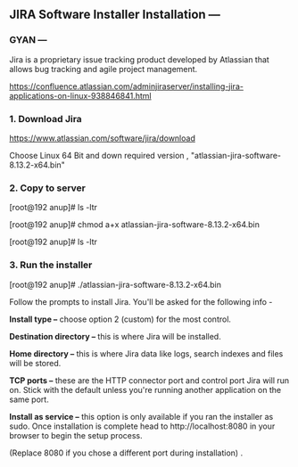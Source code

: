 ## JIRA Software Installer Installation —

### GYAN —

Jira is a proprietary issue tracking product developed by Atlassian that allows bug tracking and agile project management.

https://confluence.atlassian.com/adminjiraserver/installing-jira-applications-on-linux-938846841.html

### 1. Download Jira

https://www.atlassian.com/software/jira/download

Choose Linux 64 Bit and down required version , "atlassian-jira-software-8.13.2-x64.bin"

### 2. Copy to server

[root@192 anup]# ls -ltr

[root@192 anup]# chmod a+x atlassian-jira-software-8.13.2-x64.bin

[root@192 anup]# ls -ltr


### 3. Run the installer

[root@192 anup]# ./atlassian-jira-software-8.13.2-x64.bin


Follow the prompts to install Jira. You'll be asked for the following info -
 
**Install type –** choose option 2 (custom) for the most control. 

**Destination directory –** this is where Jira will be installed.

**Home directory –** this is where Jira data like logs, search indexes and files will be stored.

**TCP ports –** these are the HTTP connector port and control port Jira will run on. Stick with the default unless you're running another application on the same port.

**Install as service –** this option is only available if you ran the installer as sudo. Once installation is complete head to http://localhost:8080 in your browser to begin the setup process. 

(Replace 8080 if you chose a different port during installation) . 
